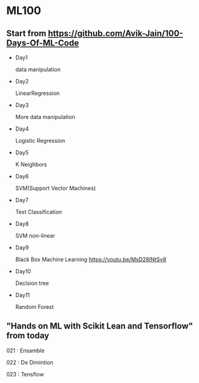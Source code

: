 # ML100

## Start from https://github.com/Avik-Jain/100-Days-Of-ML-Code

* Day1
  
  data manipulation

* Day2
  
  LinearRegression

* Day3
  
  More data manipulation

* Day4
  
  Logistic Regression

* Day5
  
  K Neighbors

* Day6
  
  SVM(Support Vector Machines)

* Day7
  
  Text Classification

* Day8
  
  SVM non-linear

* Day9
  
    Black Box Machine Learning https://youtu.be/MsD28INtSv8

* Day10
  
  Decision tree

* Day11
  
  Random Forest

## "Hands on ML with Scikit Lean and Tensorflow" from today
  
  021 : Ensamble
  
  022 : De Dimintion
  
  023 : Tensflow
  
